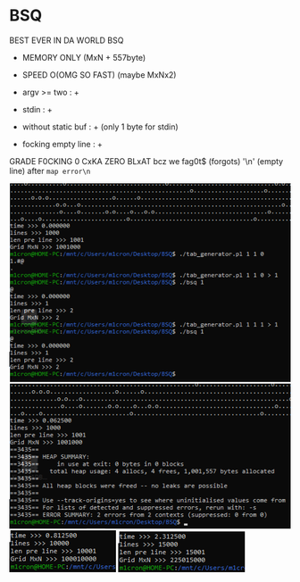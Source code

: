 # BSQ
BEST EVER IN DA WORLD BSQ

- MEMORY ONLY (MxN + 557byte)
- SPEED O(OMG SO FAST) (maybe MxNx2)

- argv >= two         : +
- stdin               : +
- without static buf  : + (only 1 byte for stdin)
- focking empty line  : +

GRADE F0CKING 0 CxKA ZERO BLxAT bcz we fag0t$ (forgots) '\n' (empty line) after `map error\n`

![Image alt](https://github.com/m1cron/BSQ/raw/master/screens/image.png)
![Image alt](https://github.com/m1cron/BSQ/raw/master/screens/valgrind_1k_memory.png)
![Image alt](https://github.com/m1cron/BSQ/raw/master/screens/10k.png)
![Image alt](https://github.com/m1cron/BSQ/raw/master/screens/15k.png)
